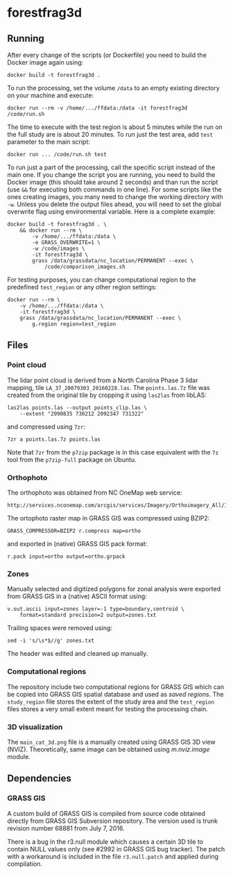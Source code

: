 # forestfrag3d

## Running

After every change of the scripts (or Dockerfile) you need to build the
Docker image again using:

    docker build -t forestfrag3d .

To run the processing, set the volume `/data` to an empty existing
directory on your machine and execute:

    docker run --rm -v /home/.../ffdata:/data -it forestfrag3d /code/run.sh

The time to execute with the test region is about 5 minutes while the
run on the full study are is about 20 minutes.
To run just the test area, add `test` parameter to the main script:

    docker run ... /code/run.sh test

To run just a part of the processing, call the specific script instead
of the main one. If you change the script you are running, you need to
build the Docker image (this should take around 2 seconds) and than
run the script (use `&&` for executing both commands in one line).
For some scripts like the ones creating images, you many need to change
the working directory with `-w`. Unless you delete the output files
ahead, you will need to set the global overwrite flag using
environmental variable. Here is a complete example:

    docker build -t forestfrag3d . \
        && docker run --rm \
            -v /home/.../ffdata:/data \
            -e GRASS_OVERWRITE=1 \
            -w /code/images \
            -it forestfrag3d \
            grass /data/grassdata/nc_location/PERMANENT --exec \
                /code/comparison_images.sh

For testing purposes, you can change computational region to
the predefined `test_region` or any other region settings:

    docker run --rm \
        -v /home/.../ffdata:/data \
        -it forestfrag3d \
        grass /data/grassdata/nc_location/PERMANENT --exec \
            g.region region=test_region

## Files

### Point cloud

The lidar point cloud is derived from a North Carolina Phase 3 lidar
mapping, tile `LA_37_20079303_20160228.las`.
The `points.las.7z` file was created from the original tile by cropping
it using `las2las` from libLAS:

    las2las points.las --output points_clip.las \
        --extent "2090835 730212 2092347 731322"

and compressed using `7zr`:

    7zr a points.las.7z points.las

Note that `7zr` from the `p7zip` package is in this case equivalent
with the `7z` tool from the `p7zip-full` package on Ubuntu.

### Orthophoto

The orthophoto was obtained from NC OneMap web service:

    http://services.nconemap.com/arcgis/services/Imagery/Orthoimagery_All/ImageServer/WMSServer

The ortophoto raster map in GRASS GIS was compressed using BZIP2:

    GRASS_COMPRESSOR=BZIP2 r.compress map=ortho

and exported in (native) GRASS GIS pack format:

    r.pack input=ortho output=ortho.grpack

### Zones

Manually selected and digitized polygons for zonal analysis were
exported from GRASS GIS in a (native) ASCII format using:

    v.out.ascii input=zones layer=-1 type=boundary,centroid \
        format=standard precision=2 output=zones.txt

Trailing spaces were removed using:

    sed -i 's/\s*$//g' zones.txt

The header was edited and cleaned up manually.

### Computational regions

The repository include two computational regions for GRASS GIS which can
be copied into GRASS GIS spatial database and used as *saved regions*.
The `study_region` file stores the extent of the study area and
the `test_region` files stores a very small extent meant for
testing the processing chain.

### 3D visualization

The `main_cat_3d.png` file is a manually created using GRASS GIS 3D view
(NVIZ). Theoretically, same image can be obtained using *m.nviz.image*
module.

## Dependencies

### GRASS GIS

A custom build of GRASS GIS is compiled from source code obtained
directly from GRASS GIS Subversion repository. The version used is
trunk revision number 68881 from July 7, 2016.

There is a bug in the r3.null module which causes a certain 3D tile
to contain NULL values only (see #2992 in GRASS GIS bug tracker).
The patch with a workaround is included in the file `r3.null.patch`
and applied during compilation.
